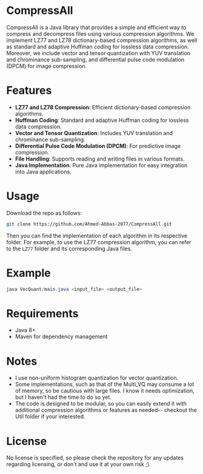 # CompressAll

CompressAll is a Java library that provides a simple and efficient way to compress and decompress files using various compression algorithms. We implement LZ77 and LZ78 dictionary-based compression algorithms, as well as standard and adaptive Huffman coding for lossless data compression. Moreover, we include vector and tensor quantization with YUV translation and chrominance sub-sampling, and differential pulse code modulation (DPCM) for image compression.

# Features
- **LZ77 and LZ78 Compression**: Efficient dictionary-based compression algorithms.
- **Huffman Coding**: Standard and adaptive Huffman coding for lossless data compression.
- **Vector and Tensor Quantization**: Includes YUV translation and chrominance sub-sampling.
- **Differential Pulse Code Modulation (DPCM)**: For predictive image compression.
- **File Handling**: Supports reading and writing files in various formats.
- **Java Implementation**: Pure Java implementation for easy integration into Java applications.


# Usage

Download the repo as follows:
```bash
git clone https://github.com/Ahmed-Abbas-2077/CompressAll.git
```

Then you can find the implementation of each algorithm in its respective folder. For example, to use the LZ77 compression algorithm, you can refer to the `LZ77` folder and its corresponding Java files.


# Example
```java
java VecQuant/main.java <input_file> <output_file>
```

# Requirements
- Java 8+
- Maven for dependency management

# Notes
- I use non-uniform histogram quantization for vector quantization.
- Some implementations, such as that of the Multi_VQ may consume a lot of memory, so be cautious with large files. I know it needs optimization, but I haven't had the time to do so yet.
- The code is designed to be modular, so you can easily extend it with additional compression algorithms or features as needed-- checkout the Util folder if your interested.

# License
No license is specified, so please check the repository for any updates regarding licensing, or don't and use it at your own risk ;).